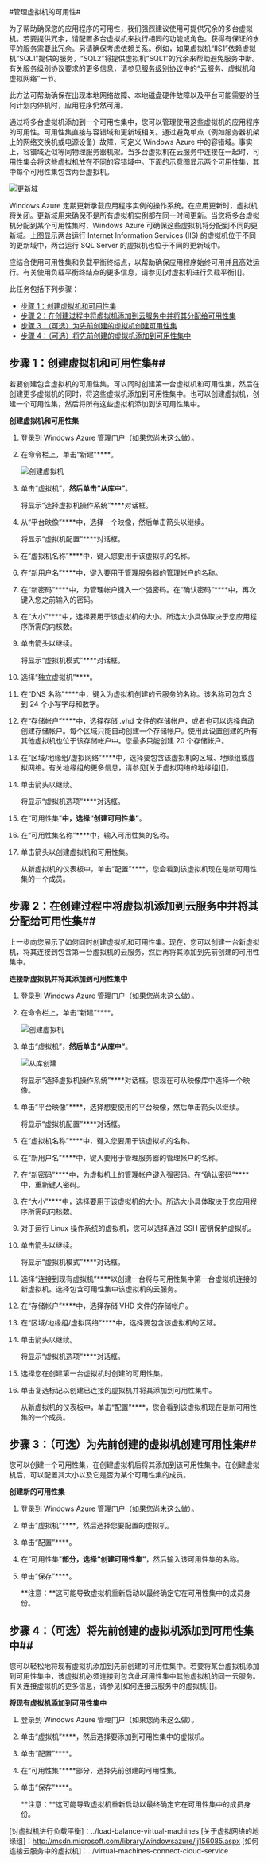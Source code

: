 <properties writer="kathydav" editor="tysonn" manager="jeffreyg" /> 

#管理虚拟机的可用性#

为了帮助确保您的应用程序的可用性，我们强烈建议使用可提供冗余的多台虚拟机。若要提供冗余，请配置多台虚拟机来执行相同的功能或角色。获得有保证的水平的服务需要此冗余。另请确保考虑依赖关系。例如，如果虚拟机“IIS1”依赖虚拟机“SQL1”提供的服务，“SQL2”将提供虚拟机“SQL1”的冗余来帮助避免服务中断。有关服务级别协议要求的更多信息，请参见[服务级别协议](http://www.windowsazure.com/zh-cn/support/legal/sla/)中的“云服务、虚拟机和虚拟网络”一节。

此方法可帮助确保在出现本地网络故障、本地磁盘硬件故障以及平台可能需要的任何计划内停机时，应用程序仍然可用。

通过将多台虚拟机添加到一个可用性集中，您可以管理使用这些虚拟机的应用程序的可用性。可用性集直接与容错域和更新域相关。通过避免单点（例如服务器机架上的网络交换机或电源设备）故障，可定义 Windows Azure 中的容错域。事实上，容错域近似等同物理服务器机架。当多台虚拟机在云服务中连接在一起时，可用性集会将这些虚拟机放在不同的容错域中。下面的示意图显示两个可用性集，其中每个可用性集包含两台虚拟机。

![更新域](./media/manage-vm-availability/UpdateDomains.png)

Windows Azure 定期更新承载应用程序实例的操作系统。在应用更新时，虚拟机将关闭。更新域用来确保不是所有虚拟机实例都在同一时间更新。当您将多台虚拟机分配到某个可用性集时，Windows Azure 可确保这些虚拟机将分配到不同的更新域。上图显示两台运行 Internet Information Services (IIS) 的虚拟机位于不同的更新域中，两台运行 SQL Server 的虚拟机也位于不同的更新域中。

应结合使用可用性集和负载平衡终结点，以帮助确保应用程序始终可用并且高效运行。有关使用负载平衡终结点的更多信息，请参见[对虚拟机进行负载平衡][]。

此任务包括下列步骤：

- [步骤 1：创建虚拟机和可用性集][]
- [步骤 2：在创建过程中将虚拟机添加到云服务中并将其分配给可用性集][]
- [步骤 3：（可选）为先前创建的虚拟机创建可用性集][]
- [步骤 4：（可选）将先前创建的虚拟机添加到可用性集中][]

## <a id="createset"> </a>步骤 1：创建虚拟机和可用性集##

若要创建包含虚拟机的可用性集，可以同时创建第一台虚拟机和可用性集，然后在创建更多虚拟机的同时，将这些虚拟机添加到可用性集中。也可以创建虚拟机，创建一个可用性集，然后将所有这些虚拟机添加到该可用性集中。

**创建虚拟机和可用性集**

1. 登录到 Windows Azure 管理门户（如果您尚未这么做）。

2. 在命令栏上，单击“新建”****。

	![创建虚拟机](./media/manage-vm-availability/Create.png)

3. 单击“虚拟机”****，然后单击“从库中”****。


	将显示“选择虚拟机操作系统”****对话框。
	
4. 从“平台映像”****中，选择一个映像，然后单击箭头以继续。

	将显示“虚拟机配置”****对话框。

5. 在“虚拟机名称”****中，键入您要用于该虚拟机的名称。

6. 在“新用户名”****中，键入要用于管理服务器的管理帐户的名称。

7. 在“新密码”****中，为管理帐户键入一个强密码。在“确认密码”****中，再次键入您之前输入的密码。

8. 在“大小”****中，选择要用于该虚拟机的大小。所选大小具体取决于您应用程序所需的内核数。

9. 单击箭头以继续。

	将显示“虚拟机模式”****对话框。
	
10. 选择“独立虚拟机”****。

11.	在“DNS 名称”****中，键入为虚拟机创建的云服务的名称。该名称可包含 3 到 24 个小写字母和数字。

12.	在“存储帐户”****中，选择存储 .vhd 文件的存储帐户，或者也可以选择自动创建存储帐户。每个区域只能自动创建一个存储帐户。使用此设置创建的所有其他虚拟机也位于该存储帐户中。您最多只能创建 20 个存储帐户。

13.	在“区域/地缘组/虚拟网络”****中，选择要包含该虚拟机的区域、地缘组或虚拟网络。有关地缘组的更多信息，请参见[关于虚拟网络的地缘组][]。

14. 单击箭头以继续。

	将显示“虚拟机选项”****对话框。

15. 在“可用性集”****中，选择“创建可用性集”****。
 
16. 在“可用性集名称”****中，输入可用性集的名称。

17.	单击箭头以创建虚拟机和可用性集。

	从新虚拟机的仪表板中，单击“配置”****，您会看到该虚拟机现在是新可用性集的一个成员。

## <a id="addmachine"> </a>步骤 2：在创建过程中将虚拟机添加到云服务中并将其分配给可用性集##

上一步向您展示了如何同时创建虚拟机和可用性集。现在，您可以创建一台新虚拟机，将其连接到包含第一台虚拟机的云服务，然后再将其添加到先前创建的可用性集中。

**连接新虚拟机并将其添加到可用性集中**

1. 登录到 Windows Azure 管理门户（如果您尚未这么做）。

2. 在命令栏上，单击“新建”****。

	![创建虚拟机](./media/manage-vm-availability/Create.png)

3. 单击“虚拟机”****，然后单击“从库中”****。

	![从库创建](./media/manage-vm-availability/CreateNew.png)

	将显示“选择虚拟机操作系统”****对话框。您现在可从映像库中选择一个映像。

	
4. 单击“平台映像”****，选择想要使用的平台映像，然后单击箭头以继续。

	将显示“虚拟机配置”****对话框。

5. 在“虚拟机名称”****中，键入您要用于该虚拟机的名称。

6. 在“新用户名”****中，键入要用于管理服务器的管理帐户的名称。

7. 在“新密码”****中，为虚拟机上的管理帐户键入强密码。在“确认密码”****中，重新键入密码。

8. 在“大小”****中，选择要用于该虚拟机的大小。所选大小具体取决于您应用程序所需的内核数。

9. 对于运行 Linux 操作系统的虚拟机，您可以选择通过 SSH 密钥保护虚拟机。

10.	单击箭头以继续。

	将显示“虚拟机模式”****对话框。

	
11. 选择“连接到现有虚拟机”****以创建一台将与可用性集中第一台虚拟机连接的新虚拟机。选择包含可用性集中该虚拟机的云服务。

12. 在“存储帐户”****中，选择存储 VHD 文件的存储帐户。

13. 在“区域/地缘组/虚拟网络”****中，选择要包含该虚拟机的区域。

14. 单击箭头以继续。

	将显示“虚拟机选项”****对话框。

15. 选择您在创建第一台虚拟机时创建的可用性集。

16. 单击复选标记以创建已连接的虚拟机并将其添加到可用性集中。

	从新虚拟机的仪表板中，单击“配置”****，您会看到该虚拟机现在是新可用性集的一个成员。

## <a id="previousmachine"> </a>步骤 3：（可选）为先前创建的虚拟机创建可用性集##

您可以创建一个可用性集，在创建虚拟机后将其添加到该可用性集中。在创建虚拟机后，可以配置其大小以及它是否为某个可用性集的成员。

**创建新的可用性集**

1. 登录到 Windows Azure 管理门户（如果您尚未这么做）。

2. 单击“虚拟机”****，然后选择您要配置的虚拟机。

3. 单击“配置”****。

4. 在“可用性集”****部分，选择“创建可用性集”****，然后输入该可用性集的名称。


5. 单击“保存”****。

	**注意：**这可能导致虚拟机重新启动以最终确定它在可用性集中的成员身份。

## <a id="existingset"> </a>步骤 4：（可选）将先前创建的虚拟机添加到可用性集中##

您可以轻松地将现有虚拟机添加到先前创建的可用性集中。若要将某台虚拟机添加到可用性集中，该虚拟机必须连接到包含此可用性集中其他虚拟机的同一云服务。有关连接虚拟机的更多信息，请参见[如何连接云服务中的虚拟机][]。

**将现有虚拟机添加到可用性集中**

1. 登录到 Windows Azure 管理门户（如果您尚未这么做）。

2. 单击“虚拟机”****，然后选择要添加到可用性集中的虚拟机。

3. 单击“配置”****。

4. 在“可用性集”****部分，选择先前创建的可用性集。

5. 单击“保存”****。

	**注意：**这可能导致虚拟机重新启动以最终确定它在可用性集中的成员身份。


[步骤 1：创建虚拟机和可用性集]: #createset
[步骤 2：在创建过程中将虚拟机添加到云服务中并将其分配给可用性集]: #addmachine
[步骤 3：（可选）为先前创建的虚拟机创建可用性集]: #previousmachine
[步骤 4：（可选）将先前创建的虚拟机添加到可用性集中]: #existingset


<!-- LINKS -->
[对虚拟机进行负载平衡]：../load-balance-virtual-machines
[关于虚拟网络的地缘组]：http://msdn.microsoft.com/library/windowsazure/jj156085.aspx
[如何连接云服务中的虚拟机]：../virtual-machines-connect-cloud-service

